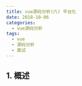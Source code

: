 ```yaml
---
title: vue源码分析(六) 平台化
date: 2018-10-06
categories:
  - vue源码分析
tags: 
  - vue
  - 源码分析
  - 面试
---
```


## 1. 概述